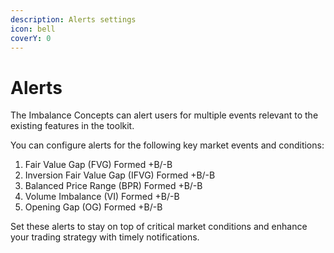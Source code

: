 ```yaml
---
description: Alerts settings
icon: bell
coverY: 0
---
```


# Alerts

The Imbalance Concepts can alert users for multiple events relevant to the existing features in the toolkit.

You can configure alerts for the following key market events and conditions:

1. Fair Value Gap (FVG) Formed +B/-B
2. Inversion Fair Value Gap (IFVG) Formed +B/-B
3. Balanced Price Range (BPR) Formed +B/-B
4. Volume Imbalance (VI) Formed +B/-B
5. Opening Gap (OG) Formed +B/-B

Set these alerts to stay on top of critical market conditions and enhance your trading strategy with timely notifications.

